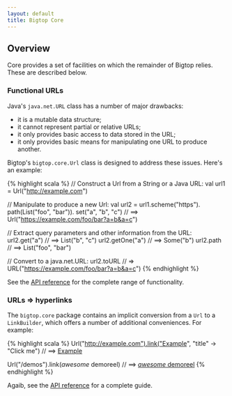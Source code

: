 ```yaml
---
layout: default
title: Bigtop Core
---
```


Overview
--------

Core provides a set of facilities on which the remainder of Bigtop relies. These are described below.

### Functional URLs

Java's `java.net.URL` class has a number of major drawbacks:

 - it is a mutable data structure;
 - it cannot represent partial or relative URLs;
 - it only provides basic access to data stored in the URL;
 - it only provides basic means for manipulating one URL to produce another.

Bigtop's `bigtop.core.Url` class is designed to address these issues. Here's an example:

{% highlight scala %}
// Construct a Url from a String or a Java URL:
val url1 = Url("http://example.com")

// Manipulate to produce a new Url:
val url2 =
  url1.scheme("https").
       path(List("foo", "bar")).
       set("a", "b", "c")
// ==> Url("https://example.com/foo/bar?a=b&a=c")

// Extract query parameters and other information from the URL:
url2.get("a")    // ==> List("b", "c")
url2.getOne("a") // ==> Some("b")
url2.path        // ==> List("foo", "bar")

// Convert to a java.net.URL:
url2.toURL // => URL("https://example.com/foo/bar?a=b&a=c")
{% endhighlight %}

See the [API reference] for the complete range of functionality.

### URLs &rArr; hyperlinks

The `bigtop.core` package contains an implicit conversion from a `Url` to a `LinkBuilder`, which offers a number of additional conveniences. For example:

{% highlight scala %}
Url("http://example.com").link("Example", "title" -> "Click me")
// ==> <a href="http://example.com" title="Click me">Example</a>

Url("/demos").link(<span><em>awesome</em> demoreel</span>)
// ==> <a href="/demos"><span><em>awesome</em> demoreel</span></a>
{% endhighlight %}

Agaib, see the [API reference] for a complete guide.

[API reference]: http://api.bigtopweb.com
